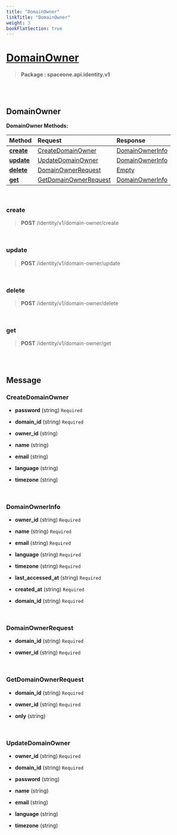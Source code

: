 ```yaml
---
title: "DomainOwner"
linkTitle: "DomainOwner"
weight: 3
bookFlatSection: true
---
```

# [DomainOwner](#DomainOwner)



>  **Package : spaceone.api.identity.v1**

<br>
<br>

## DomainOwner





**DomainOwner Methods:**


| Method | Request | Response |
| :----- | :-------- | :-------- |
| [**create**](./DomainOwner#create) | [CreateDomainOwner](DomainOwner#createdomainowner) | [DomainOwnerInfo](./DomainOwner#domainownerinfo) |
| [**update**](./DomainOwner#update) | [UpdateDomainOwner](DomainOwner#updatedomainowner) | [DomainOwnerInfo](./DomainOwner#domainownerinfo) |
| [**delete**](./DomainOwner#delete) | [DomainOwnerRequest](DomainOwner#domainownerrequest) | [Empty](./DomainOwner#empty) |
| [**get**](./DomainOwner#get) | [GetDomainOwnerRequest](DomainOwner#getdomainownerrequest) | [DomainOwnerInfo](./DomainOwner#domainownerinfo) |



    
<br>

### create





> **POST** /identity/v1/domain-owner/create
>






    
<br>

### update





> **POST** /identity/v1/domain-owner/update
>






    
<br>

### delete





> **POST** /identity/v1/domain-owner/delete
>






    
<br>

### get





> **POST** /identity/v1/domain-owner/get
>






    


<br>
<br>

## Message



### CreateDomainOwner
* **password** (string)  `Required` 

    
* **domain_id** (string)  `Required` 

    
* **owner_id** (string) 

    
* **name** (string) 

    
* **email** (string) 

    
* **language** (string) 

    
* **timezone** (string) 

    <br>

### DomainOwnerInfo
* **owner_id** (string)  `Required` 

    
* **name** (string)  `Required` 

    
* **email** (string)  `Required` 

    
* **language** (string)  `Required` 

    
* **timezone** (string)  `Required` 

    
* **last_accessed_at** (string)  `Required` 

    
* **created_at** (string)  `Required` 

    
* **domain_id** (string)  `Required` 

    <br>

### DomainOwnerRequest
* **domain_id** (string)  `Required` 

    
* **owner_id** (string)  `Required` 

    <br>

### GetDomainOwnerRequest
* **domain_id** (string)  `Required` 

    
* **owner_id** (string)  `Required` 

    
* **only** (string) 

    <br>

### UpdateDomainOwner
* **owner_id** (string)  `Required` 

    
* **domain_id** (string)  `Required` 

    
* **password** (string) 

    
* **name** (string) 

    
* **email** (string) 

    
* **language** (string) 

    
* **timezone** (string) 

    <br>
